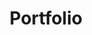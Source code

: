 ---
title: Portfolio
layout: portfolio

image1: /images/posts/getmeabus.png
bio1: After using the bus for a while now I became frustrated that I wasn't able to easily find out when the buses were departing. Of course this problem has already been solved by others but I found their solutions either poor and outdated, or I had to pay for an app that wouldn't even guarantee full coverage!</p> <p>This is where getmeabus.com steps in. It simply locates you and plots all the nearby bus stops and then with either a click or tap of a bus stop display the departure times. We currently have support for the UK.
---